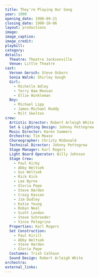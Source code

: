 ```yaml
---
title: They're Playing Our Song
year: 1990
opening_date: 1990-09-21
closing_date: 1990-10-06
layout: productions
image:
image_caption:
image_credit:
playbill: 
category: 
details:
  Theatre: Theatre Jacksonville
  Venue: Little Theatre
cast:
  Vernon Gersch: Steve Osborn
  Sonia Walsk: Shirley Gough
  Girl:
    - Michelle Adley
    - Terry Ham Monson
    - Ellie Winkleman
  Boy:
    - Michael Lipp
    - James-Michael Roddy
    - Milt Skelton
crew:
  Artistic Director: Robert Arleigh White
  Set & Lighting Design: Johnny Pettegrew
  Music Director: Karen Summers
  Orchestra: Tim Mease
  Choreographer: Christy McDonald
  Technical Director: Johnny Pettegrew
  Stage Manager: Karl Rogers
  Light Board Operator: Billy Johnson
  Stage Crew:
    - Paul Kirby
    - Abby Weltsek
    - Gus Weltsek
    - Rick Kick
    - Lee Byrne
    - Gloria Pepe
    - Steve Harden
    - Craig Kassan
    - Jim Dudley
    - Katie Young
    - Robyn Neal
    - Scott London
    - Steve Schroeder
    - Vince Pelegrino
  Properties: Karl Rogers
  Set Construction:
    - Paul Kirill
    - Abby Weltsek
    - Steve Harden
    - Gloria Pepe
  Costumes: Trish Calhoun
  Sound Design: Robert Arleigh White
orchestra:
external_links:
---
```

